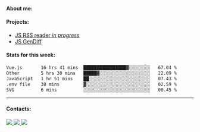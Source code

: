#### About me:

#### Projects:
- [JS RSS reader *in progress*](https://github.com/GKoil/frontend-project-lvl3)
- [JS GenDiff](https://github.com/GKoil/GenDiff)

#### Stats for this week:
<!--START_SECTION:waka-->

```txt
Vue.js       16 hrs 41 mins  ████████████████▓░░░░░░░░   67.04 %
Other        5 hrs 30 mins   █████▓░░░░░░░░░░░░░░░░░░░   22.09 %
JavaScript   1 hr 51 mins    ██░░░░░░░░░░░░░░░░░░░░░░░   07.43 %
.env file    38 mins         ▓░░░░░░░░░░░░░░░░░░░░░░░░   02.59 %
SVG          6 mins          ░░░░░░░░░░░░░░░░░░░░░░░░░   00.45 %
```

<!--END_SECTION:waka-->
---
#### Contacts:

<a target='_blank' title='LinkedIn' href="https://www.linkedin.com/in/gkoil/">
  <img src="https://img.shields.io/badge/LinkedIn-0077B5?style=for-the-badge&logo=linkedin&logoColor=white" />
</a>
<a target='_blank' title='Telegram' href="https://t.me/gkoil">
  <img src="https://img.shields.io/badge/Telegram-2CA5E0?style=for-the-badge&logo=telegram&logoColor=white" />
</a>
<a target='_blank' title='Gmail' href="mailto: gk.grigorev@gmail.com">
  <img src="https://img.shields.io/badge/Gmail-D14836?style=for-the-badge&logo=gmail&logoColor=white" />
</a>

